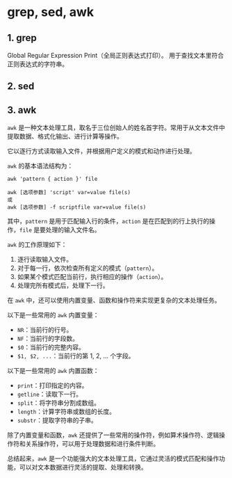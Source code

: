 # grep, sed, awk

## 1. grep
Global Regular Expression Print（全局正则表达式打印）。
用于查找文本里符合正则表达式的字符串。

## 2. sed

## 3. awk


`awk` 是一种文本处理工具，取名于三位创始人的姓名首字符。常用于从文本文件中提取数据、格式化输出、进行计算等操作。

它以逐行方式读取输入文件，并根据用户定义的模式和动作进行处理。

`awk` 的基本语法结构为：

```shell
awk 'pattern { action }' file

awk [选项参数] 'script' var=value file(s)
或
awk [选项参数] -f scriptfile var=value file(s)
```

其中，`pattern` 是用于匹配输入行的条件，`action` 是在匹配到的行上执行的操作，`file` 是要处理的输入文件名。

`awk` 的工作原理如下：
1. 逐行读取输入文件。
2. 对于每一行，依次检查所有定义的模式（`pattern`）。
3. 如果某个模式匹配当前行，执行相应的操作（`action`）。
4. 处理完所有模式后，处理下一行。

在 `awk` 中，还可以使用内置变量、函数和操作符来实现更复杂的文本处理任务。

以下是一些常用的 `awk` 内置变量：
- `NR`：当前行的行号。
- `NF`：当前行的字段数。
- `$0`：当前行的完整内容。
- `$1, $2, ...`：当前行的第 1, 2, ... 个字段。

以下是一些常用的 `awk` 内置函数：
- `print`：打印指定的内容。
- `getline`：读取下一行。
- `split`：将字符串分割成数组。
- `length`：计算字符串或数组的长度。
- `substr`：提取字符串的子串。

除了内置变量和函数，`awk` 还提供了一些常用的操作符，例如算术操作符、逻辑操作符和关系操作符，可以用于处理数据和进行条件判断。

总结起来，`awk` 是一个功能强大的文本处理工具，它通过灵活的模式匹配和操作功能，可以对文本数据进行灵活的提取、处理和转换。